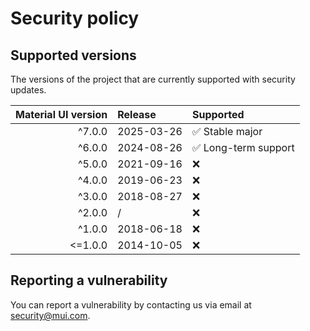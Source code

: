 # Security policy

## Supported versions

The versions of the project that are currently supported with security updates.

| Material UI version | Release    | Supported                            |
| ------------------: | :--------- | :----------------------------------- |
|              ^7.0.0 | 2025-03-26 | :white_check_mark: Stable major      |
|              ^6.0.0 | 2024-08-26 | :white_check_mark: Long-term support |
|              ^5.0.0 | 2021-09-16 | :x:                                  |
|              ^4.0.0 | 2019-06-23 | :x:                                  |
|              ^3.0.0 | 2018-08-27 | :x:                                  |
|              ^2.0.0 | /          | :x:                                  |
|              ^1.0.0 | 2018-06-18 | :x:                                  |
|             <=1.0.0 | 2014-10-05 | :x:                                  |

## Reporting a vulnerability

You can report a vulnerability by contacting us via email at [security@mui.com](mailto:security@mui.com).
